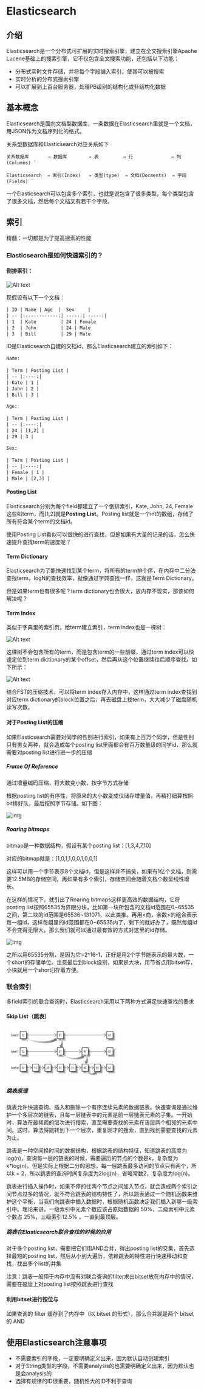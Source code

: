 # Elasticsearch

## 介绍

Elasticsearch是一个分布式可扩展的实时搜索引擎，建立在全文搜索引擎Apache Lucene基础上的搜索引擎，它不仅包含全文搜索功能，还包括以下功能：

- 分布式实时文件存储，并将每个字段编入索引，使其可以被搜索
- 实时分析的分布式搜索引擎
- 可以扩展到上百台服务器，处理PB级别的结构化或非结构化数据

## 基本概念

Elasticsearch是面向文档型数据库，一条数据在Elasticsearch里就是一个文档，用JSON作为文档序列化的格式。

关系型数据库和Elasticsearch对应关系如下

```
关系数据库       ⇒ 数据库        ⇒ 表         ⇒ 行              ⇒ 列(Columns) `

Elasticsearch  ⇒ 索引(Index)   ⇒ 类型(type)  ⇒ 文档(Docments)  ⇒ 字段(Fields) `
```

一个Elasticsearch可以包含多个索引，也就是说包含了很多类型，每个类型包含了很多文档，然后每个文档又有若干个字段。

## 索引

精髓：一切都是为了提高搜索的性能

### Elasticsearch是如何快速索引的？



#### 倒排索引：

![Alt text](https://img-blog.csdnimg.cn/20210721105315250.png)

现假设有以下一个文档：

```
| ID | Name | Age  |  Sex     |
| -- |:------------:| -----:| -----:| 
| 1  | Kate         | 24 | Female
| 2  | John         | 24 | Male
| 3  | Bill         | 29 | Male
```

ID是Elasticsearch自建的文档id，那么Elasticsearch建立的索引如下：

```
Name:

| Term | Posting List |
| -- |:----:|
| Kate | 1 |
| John | 2 |
| Bill | 3 |
```

```
Age:

| Term | Posting List |
| -- |:----:|
| 24 | [1,2] |
| 29 | 3 |
```

```
Sex:

| Term | Posting List |
| -- |:----:|
| Female | 1 |
| Male | [2,3] |
```

#### Posting List

Elasticsearch分别为每个field都建立了一个倒排索引，Kate, John, 24, Female这些叫term，而[1,2]就是**Posting List**。Posting list就是一个int的数组，存储了所有符合某个term的文档id。

使用Posting List看似可以很快的进行查找，但是如果有大量的记录的话，怎么快速提升查找term的速度呢？

#### Term Dictionary

Elasticsearch为了能快速找到某个term，将所有的term排个序，在内存中二分法查找term，logN的查找效率，就像通过字典查找一样，这就是Term Dictionary。

但是如果term也有很多呢？term dictionary也会很大，放内存不现实，那该如何解决呢？

#### Term Index

类似于字典里的索引页，给term建立索引，term index也是一棵树：

![Alt text](https://img-blog.csdnimg.cn/20210721110912220.png)

这棵树不会包含所有的term，而是包含term的一些前缀，通过term index可以快速定位到term dictionary的某个offset，然后再从这个位置继续往后顺序查找。如下所示：

![Alt text](https://img-blog.csdnimg.cn/20210721111149858.png?x-oss-process=image/watermark,type_ZmFuZ3poZW5naGVpdGk,shadow_10,text_aHR0cHM6Ly9ibG9nLmNzZG4ubmV0L0NoaUx1TWFuWGk=,size_16,color_FFFFFF,t_70)

结合FST的压缩技术，可以将term index存入内存中，这样通过term index查找到对应term dictionary的block位置之后，再去磁盘上找term，大大减少了磁盘随机读写次数。

#### 对于Posting List的压缩

如果Elasticsearch需要对同学的性别进行索引，如果有上百万个同学，但是性别只有男女两种，就会造成每个posting list里面都会有百万数量级的同学id，那么就需要对posting list进行进一步的压缩

##### Frame Of Reference

通过增量编码压缩，将大数变小数，按字节方式存储

根据posting list的有序性，将原来的大小数变成仅储存增量值，再精打细算按照bit排好队，最后按照字节存储。如下图：

![img](https://img-blog.csdnimg.cn/20210721111735826.png?x-oss-process=image/watermark,type_ZmFuZ3poZW5naGVpdGk,shadow_10,text_aHR0cHM6Ly9ibG9nLmNzZG4ubmV0L0NoaUx1TWFuWGk=,size_16,color_FFFFFF,t_70)

##### Roaring bitmaps

bitmap是一种数据结构，假设有某个posting list：[1,3,4,7,10]

对应的bitmap就是：[1,0,1,1,0,0,1,0,0,1]

这样可以用一个字节表示8个文档id，但是这样并不搞笑，如果有1亿个文档，则需要12.5MB的存储空间，再如果有多个索引，存储空间会随着文档个数呈线性增长。

在这样的情况下，就引出了Roaring bitmaps这样更高效的数据结构，它将posting list按照65535为界限分块，比如第一块所包含的文档id范围在0~65535之间，第二块的id范围是65536~131071，以此类推。再用<商，余数>的组合表示每一组id，这样每组里的id范围都在0~65535内了，剩下的就好办了，既然每组id不会变得无限大，那么我们就可以通过最有效的方式对这里的id存储。

![img](https://img-blog.csdnimg.cn/20210721124704769.png?x-oss-process=image/watermark,type_ZmFuZ3poZW5naGVpdGk,shadow_10,text_aHR0cHM6Ly9ibG9nLmNzZG4ubmV0L0NoaUx1TWFuWGk=,size_16,color_FFFFFF,t_70)

之所以用65535分割，是因为它=2^16-1，正好是用2个字节能表示的最大数，一个short的存储单位。注意最后到block级别，如果是大块，用节省点用bitset存，小块就用一个short[]存着方便。

### 联合索引

多field索引的联合查询时，Elasticsearch采用以下两种方式满足快速查找的要求

#### Skip List（跳表）



![Alt text](https://raw.githubusercontent.com/Neway6655/neway6655.github.com/master/images/elasticsearch-study/skiplist.png)

##### 跳表原理

跳表允许快速查询、插入和删除一个有序连续元素的数据链表。快速查询是通过维护一个多层次的链表，且每一层链表中的元素是前一层链表元素的子集。一开始时，算法在最稀疏的层次进行搜索，直至需要查找的元素在该层两个相邻的元素中间。这时，算法将跳转到下一个层次，重复刚才的搜索，直到找到需要查找的元素为止。

跳表是一种空间换时间的数据结构，根据跳表的结构特征，知道跳表的高度为log(n)，查询每一层的链表的时候，需要遍历的节点的个数是k，复杂度为k*log(n)。但是实际上根据二分的思想，每一层跳表最多访问的节点只有两个，所以k = 2，所以跳表的查询时间复杂度为2log(n)，省略常数2，复杂度为log(n)。

跳表进行插入操作时，如果不停的往两个节点之间加入节点，就会造成两个索引之间节点过多的情况，就不符合跳表的结构特性了，所以跳表通过一个随机函数来维护这个平衡，当我们向跳表中插入数据时，根据随机函数决定我们插入到哪一级索引中。理论来讲，一级索引中元素个数应该占原始数据的 50%，二级索引中元素个数占 25%，三级索引12.5% ，一直到最顶层。

##### 跳表在Elasticsearch联合查找的时候的应用

对于多个posting list，需要把它们用AND合并，得出posting list的交集，首先选择最短的posting list，然后从小到大遍历，依赖跳表的特性进行快速移动和查找，找出多个list的并集

注意：跳表一般用于内存中没有对联合查询的filter求出bitset放在内存中的情况，需要在磁盘上对posting list按照跳表进行查找

#### 利用bitset进行按位与

如果查询的 filter 缓存到了内存中（以 bitset 的形式），那么合并就是两个 bitset 的 AND

## 使用Elasticsearch注意事项

- 不需要索引的字段，一定要明确定义出来，因为默认自动创建索引
- 对于String类型的字段，不需要analysis的也需要明确定义出来，因为默认也是会analysis的
- 选择有规律的ID很重要，随机性大的ID不利于查询


